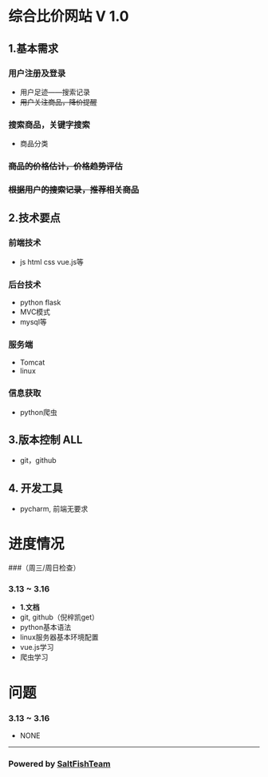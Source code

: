 # 综合比价网站 V 1.0
## 1.基本需求
### 用户注册及登录
- 用户足迹——搜索记录
- ~~用户关注商品，降价提醒~~
### 搜索商品，关键字搜索
- 商品分类
### ~~商品的价格估计，价格趋势评估~~
### ~~根据用户的搜索记录，推荐相关商品~~
## 2.技术要点
### 前端技术 
- js html css vue.js等
### 后台技术 
- python flask 
- MVC模式 
- mysql等 
### 服务端 
- Tomcat 
- linux
### 信息获取 
- python爬虫
## 3.版本控制 **ALL**
- git，github
## 4. 开发工具
- pycharm, 前端无要求

# 进度情况
###（周三/周日检查）
### 3.13 ~ 3.16  
- **1.文档** 
- git, github（倪梓凯get）
- python基本语法
- linux服务器基本环境配置
- vue.js学习
- 爬虫学习


# 问题
### 3.13 ~ 3.16 
- NONE
***
### Powered by [SaltFishTeam](https://github.com/IamA1536/Comprehensive-Comparison-Project)
